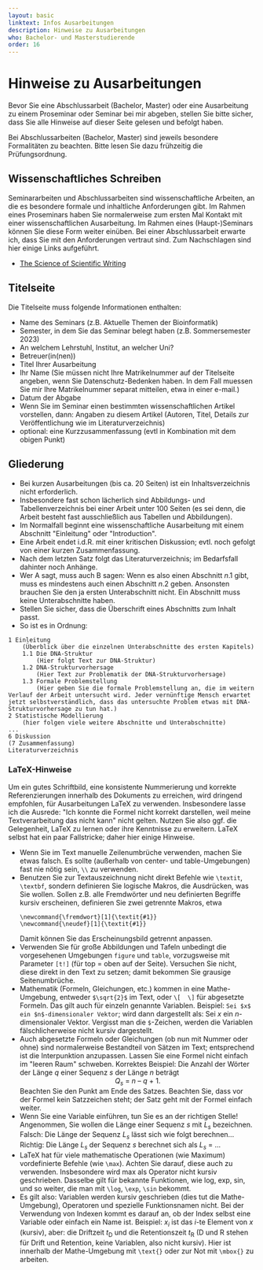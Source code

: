 ```yaml
---
layout: basic
linktext: Infos Ausarbeitungen
description: Hinweise zu Ausarbeitungen
who: Bachelor- und Masterstudierende
order: 16
---
```


# Hinweise zu Ausarbeitungen

Bevor Sie eine Abschlussarbeit (Bachelor, Master) oder eine Ausarbeitung zu einem Proseminar oder Seminar bei mir abgeben, stellen Sie bitte sicher, dass Sie alle Hinweise auf dieser Seite gelesen und befolgt haben.

Bei Abschlussarbeiten (Bachelor, Master) sind jeweils besondere Formalitäten zu beachten.
Bitte lesen Sie dazu frühzeitig die Prüfungsordnung.


## Wissenschaftliches Schreiben

Seminararbeiten und Abschlussarbeiten sind wissenschaftliche Arbeiten, an die es besondere formale und inhaltliche Anforderungen gibt.
Im Rahmen eines Proseminars haben Sie normalerweise zum ersten Mal Kontakt mit einer wissenschaftlichen Ausarbeitung.
Im Rahmen eines (Haupt-)Seminars können Sie diese Form weiter einüben.
Bei einer Abschlussarbeit erwarte ich, dass Sie mit den Anforderungen vertraut sind.
Zum Nachschlagen sind hier einige Links aufgeführt.

* [The Science of Scientific Writing](https://cseweb.ucsd.edu/~swanson/papers/science-of-writing.pdf)


## Titelseite

Die Titelseite muss folgende Informationen enthalten:
* Name des Seminars (z.B. Aktuelle Themen der Bioinformatik)
* Semester, in dem Sie das Seminar belegt haben (z.B. Sommersemester 2023)
* An welchem Lehrstuhl, Institut, an welcher Uni?
* Betreuer(in(nen))
* Titel Ihrer Ausarbeitung
* Ihr Name (Sie müssen nicht Ihre Matrikelnummer auf der Titelseite angeben, wenn Sie Datenschutz-Bedenken haben. In dem Fall muessen Sie mir Ihre Matrikelnummer separat mitteilen, etwa in einer e-mail.)
* Datum der Abgabe
* Wenn Sie im Seminar einen bestimmten wissenschaftlichen Artikel vorstellen, dann: Angaben zu diesem Artikel (Autoren, Titel, Details zur Veröffentlichung wie im Literaturverzeichnis)
* optional: eine Kurzzusammenfassung (evtl in Kombination mit dem obigen Punkt)


## Gliederung

* Bei kurzen Ausarbeitungen (bis ca. 20 Seiten) ist ein Inhaltsverzeichnis nicht erforderlich.
* Insbesondere fast schon lächerlich sind Abbildungs- und Tabellenverzeichnis bei einer Arbeit unter 100 Seiten (es sei denn, die Arbeit besteht fast ausschließlich aus Tabellen und Abbildungen).
* Im Normalfall beginnt eine wissenschaftliche Ausarbeitung mit einem Abschnitt "Einleitung" oder "Introduction".
* Eine Arbeit endet i.d.R. mit einer kritischen Diskussion; evtl. noch gefolgt von einer kurzen Zusammenfassung.
* Nach dem letzten Satz folgt das Literaturverzeichnis; im Bedarfsfall dahinter noch Anhänge.
* Wer A sagt, muss auch B sagen: Wenn es also einen Abschnitt *n*.1 gibt, muss es mindestens auch einen Abschnitt *n*.2 geben.
 Ansonsten brauchen Sie den ja ersten Unterabschnitt nicht.
 Ein Abschnitt muss keine Unterabschnitte haben.
* Stellen Sie sicher, dass die Überschrift eines Abschnitts zum Inhalt passt.
* So ist es in Ordnung:
```
1 Einleitung
    (Überblick über die einzelnen Unterabschnitte des ersten Kapitels)
    1.1 Die DNA-Struktur
        (Hier folgt Text zur DNA-Struktur)
    1.2 DNA-Strukturvorhersage
        (Hier Text zur Problematik der DNA-Strukturvorhersage)
    1.3 Formale Problemstellung
        (Hier geben Sie die formale Problemstellung an, die im weitern Verlauf der Arbeit untersucht wird. Jeder vernünftige Mensch erwartet jetzt selbstverständlich, dass das untersuchte Problem etwas mit DNA-Strukturvorhersage zu tun hat.)
2 Statistische Modellierung
    (hier folgen viele weitere Abschnitte und Unterabschnitte)
...
6 Diskussion
(7 Zusammenfassung)
Literaturverzeichnis
```


### LaTeX-Hinweise

Um ein gutes Schriftbild, eine konsistente Nummerierung und korrekte Referenzierungen innerhalb des Dokuments zu erreichen, wird dringend empfohlen, für Ausarbeitungen LaTeX zu verwenden.
Insbesondere lasse ich die Ausrede: "Ich konnte die Formel nicht korrekt darstellen, weil meine Textverarbeitung das nicht kann" nicht gelten.
Nutzen Sie also ggf. die Gelegenheit, LaTeX zu lernen oder ihre Kenntnisse zu erweitern. LaTeX selbst hat ein paar Fallstricke; daher hier einige Hinweise.

* Wenn Sie im Text manuelle Zeilenumbrüche verwenden, machen Sie etwas falsch. Es sollte (außerhalb von center- und table-Umgebungen) fast nie nötig sein, `\\` zu verwenden.
* Benutzen Sie zur Textauszeichnung nicht direkt Befehle wie `\textit`, `\textbf`, sondern definieren Sie logische Makros, die Ausdrücken, was Sie wollen. Sollen z.B. alle Fremdwörter und neu definierten Begriffe kursiv erscheinen, definieren Sie zwei getrennte Makros, etwa
  ```
  \newcommand{\fremdwort}[1]{\textit{#1}}
  \newcommand{\neudef}[1]{\textit{#1}}
  ```
  Damit können Sie das Erscheinungsbild getrennt anpassen.
* Verwenden Sie für große Abbildungen und Tafeln unbedingt die vorgesehenen Umgebungen `figure` und `table`, vorzugsweise mit Parameter `[t!]` (für top = oben auf der Seite). Versuchen Sie nicht, diese direkt in den Text zu setzen; damit bekommen Sie grausige Seitenumbrüche.
* Mathematik (Formeln, Gleichungen, etc.) kommen in eine Mathe-Umgebung, entweder `$\sqrt{2}$` im Text, oder `\[  \]` für abgesetzte Formeln.
  Das gilt auch für einzeln genannte Variablen. Beispiel: `Sei $x$ ein $n$-dimensionaler Vektor`; wird dann dargestellt als: Sei *x* ein *n*-dimensionaler Vektor. Vergisst man die `$`-Zeichen, werden die Variablen fälschlicherweise nicht kursiv dargestellt.
* Auch abgesetzte Formeln oder Gleichungen (ob nun mit Nummer oder ohne) sind normalerweise Bestandteil von Sätzen im Text; entsprechend ist die Interpunktion anzupassen. Lassen Sie eine Formel nicht einfach im "leeren Raum" schweben.
  Korrektes Beispiel:
  Die Anzahl der Wörter der Länge *q* einer Sequenz *s* der Länge *n* beträgt
  <div style="text-align: center;">
      <i>Q<sub>s</sub></i> = <i>n</i> &#8211; <i>q</i> + 1.
  </div>
  Beachten Sie den Punkt am Ende des Satzes. Beachten Sie, dass vor der Formel kein Satzzeichen steht; der Satz geht mit der Formel einfach weiter.
* Wenn Sie eine Variable einführen, tun Sie es an der richtigen Stelle! Angenommen, Sie wollen die Länge einer Sequenz _s_ mit _L<sub>s</sub>_ bezeichnen.
Falsch: Die Länge der Sequenz _L<sub>s</sub>_ lässt sich wie folgt berechnen...
Richtig: Die Länge _L<sub>s</sub>_ der Sequenz _s_ berechnet sich als _L<sub>s</sub>_ = ...
* LaTeX hat für viele mathematische Operationen (wie Maximum) vordefinierte Befehle (wie `\max`). Achten Sie darauf, diese auch zu verwenden.
  Insbesondere wird max als Operator nicht kursiv geschrieben.
  Dasselbe gilt für bekannte Funktionen, wie log, exp, sin, und so weiter, die man mit `\log`, `\exp`, `\sin` bekommt.
* Es gilt also: Variablen werden kursiv geschrieben (dies tut die Mathe-Umgebung), Operatoren und spezielle Funktionsnamen nicht.
  Bei der Verwendung von Indexen kommt es darauf an, ob der Index selbst eine Variable oder einfach ein Name ist.
  Beispiel: _x<sub>i</sub>_ ist das _i_-te Element von _x_ (kursiv), aber: die Driftzeit _t_<sub>D</sub> und die Retentionszeit _t_<sub>R</sub> (D und R stehen für Drift und Retention, keine Variablen, also nicht kursiv).
  Hier ist innerhalb der Mathe-Umgebung mit `\text{}` oder zur Not mit `\mbox{}` zu arbeiten.
